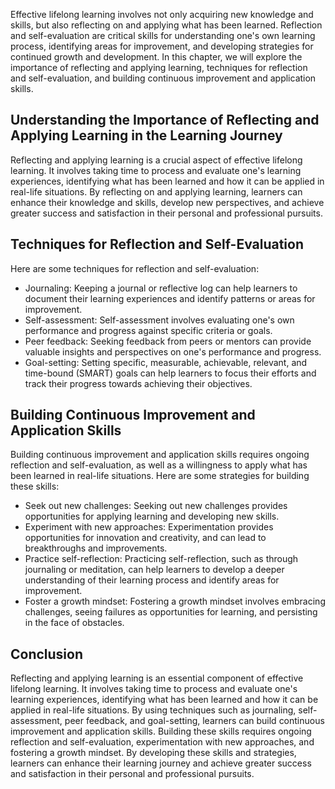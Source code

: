 
Effective lifelong learning involves not only acquiring new knowledge and skills, but also reflecting on and applying what has been learned. Reflection and self-evaluation are critical skills for understanding one's own learning process, identifying areas for improvement, and developing strategies for continued growth and development. In this chapter, we will explore the importance of reflecting and applying learning, techniques for reflection and self-evaluation, and building continuous improvement and application skills.

Understanding the Importance of Reflecting and Applying Learning in the Learning Journey
----------------------------------------------------------------------------------------

Reflecting and applying learning is a crucial aspect of effective lifelong learning. It involves taking time to process and evaluate one's learning experiences, identifying what has been learned and how it can be applied in real-life situations. By reflecting on and applying learning, learners can enhance their knowledge and skills, develop new perspectives, and achieve greater success and satisfaction in their personal and professional pursuits.

Techniques for Reflection and Self-Evaluation
---------------------------------------------

Here are some techniques for reflection and self-evaluation:

* Journaling: Keeping a journal or reflective log can help learners to document their learning experiences and identify patterns or areas for improvement.
* Self-assessment: Self-assessment involves evaluating one's own performance and progress against specific criteria or goals.
* Peer feedback: Seeking feedback from peers or mentors can provide valuable insights and perspectives on one's performance and progress.
* Goal-setting: Setting specific, measurable, achievable, relevant, and time-bound (SMART) goals can help learners to focus their efforts and track their progress towards achieving their objectives.

Building Continuous Improvement and Application Skills
------------------------------------------------------

Building continuous improvement and application skills requires ongoing reflection and self-evaluation, as well as a willingness to apply what has been learned in real-life situations. Here are some strategies for building these skills:

* Seek out new challenges: Seeking out new challenges provides opportunities for applying learning and developing new skills.
* Experiment with new approaches: Experimentation provides opportunities for innovation and creativity, and can lead to breakthroughs and improvements.
* Practice self-reflection: Practicing self-reflection, such as through journaling or meditation, can help learners to develop a deeper understanding of their learning process and identify areas for improvement.
* Foster a growth mindset: Fostering a growth mindset involves embracing challenges, seeing failures as opportunities for learning, and persisting in the face of obstacles.

Conclusion
----------

Reflecting and applying learning is an essential component of effective lifelong learning. It involves taking time to process and evaluate one's learning experiences, identifying what has been learned and how it can be applied in real-life situations. By using techniques such as journaling, self-assessment, peer feedback, and goal-setting, learners can build continuous improvement and application skills. Building these skills requires ongoing reflection and self-evaluation, experimentation with new approaches, and fostering a growth mindset. By developing these skills and strategies, learners can enhance their learning journey and achieve greater success and satisfaction in their personal and professional pursuits.
